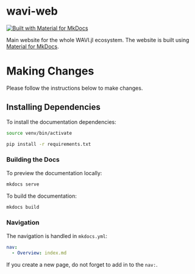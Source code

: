 # wavi-web
[![Built with Material for MkDocs](https://img.shields.io/badge/Material_for_MkDocs-526CFE?style=for-the-badge&logo=MaterialForMkDocs&logoColor=white)](https://squidfunk.github.io/mkdocs-material/)

Main website for the whole WAVI.jl ecosystem. The website is built using [Material for MkDocs](https://squidfunk.github.io/mkdocs-material/).

# Making Changes

Please follow the instructions below to make changes.

## Installing Dependencies
To install the documentation dependencies:

```bash
source venv/bin/activate

pip install -r requirements.txt
```

### Building the Docs
To preview the documentation locally:
```bash
mkdocs serve
```

To build the documentation:
```bash
mkdocs build
```

### Navigation
The navigation is handled in `mkdocs.yml`:
```yaml
nav:
  - Overview: index.md
```
If you create a new page, do not forget to add in to the `nav:`.

